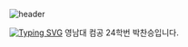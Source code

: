 ![header](https://capsule-render.vercel.app/api?type=waving&color=gradient&fontSize=50&height=120&text=Hello%20%World!&fontAlign=20&fontAlignY=20)

<!--
**Pcs0204/Pcs0204** is a ✨ _special_ ✨ repository because its `README.md` (this file) appears on your GitHub profile.

Here are some ideas to get you started:

- 🔭 I’m currently working on ...
- 🌱 I’m currently learning ...
- 👯 I’m looking to collaborate on ...
- 🤔 I’m looking for help with ...
- 💬 Ask me about ...
- 📫 How to reach me: ...
- 😄 Pronouns: ...
- ⚡ Fun fact: ...
-->
[![Typing SVG](https://readme-typing-svg.demolab.com/?lines=Yeungnam+Univ.;Computer+Engineering)](https://git.io/typing-svg)
영남대 컴공 24학번 박찬승입니다.
